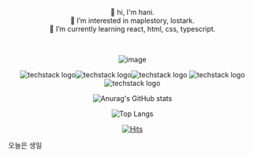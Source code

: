 
<div align="center">

  

👋 hi, I'm hani. </br>
👀 I’m interested in maplestory, lostark. </br>
🌱 I’m currently learning react, html, css, typescript. </br>

</br>



![image](https://user-images.githubusercontent.com/14309582/176609319-bce22c46-db1b-46b8-81ae-4e97627364cf.png)


![techstack logo](https://readme-components.vercel.app/api?component=logo&logo=react&fill=linear-gradient%2862deg%2C%20%238EC5FC%200%25%2C%20%23E0C3FC%20100%25%29%3B%0A&animation=spin&text=false)![techstack logo](https://readme-components.vercel.app/api?component=logo&logo=GraphQL&fill=ffc0cd&text=false)![techstack logo](https://readme-components.vercel.app/api?component=logo&logo=TypeScript&fill=linear-gradient%2862deg%2C%20%238EC5FC%200%25%2C%20%23E0C3FC%20100%25%29%3B%0A&text=false)
![techstack logo](https://readme-components.vercel.app/api?component=logo&logo=styled-components&fill=ffc0cd&text=false)![techstack logo](https://readme-components.vercel.app/api?component=logo&logo=Next.js&fill=linear-gradient%2862deg%2C%20%238EC5FC%200%25%2C%20%23E0C3FC%20100%25%29%3B%0A&text=false)


![Anurag's GitHub stats](https://github-readme-stats.vercel.app/api?username=haneebunny&show_icons=true&theme=rose_pine)

![Top Langs](https://github-readme-stats.vercel.app/api/top-langs/?username=haneebunny&layout=compact&theme=rose_pine)

[![Hits](https://hits.seeyoufarm.com/api/count/incr/badge.svg?url=https%3A%2F%2Fgithub.com%2Fhaneebunny%2F&count_bg=%23F9F9D7&title_bg=%23CAE79B&icon=&icon_color=%23F7F2DF&title=hits&edge_flat=false)](https://hits.seeyoufarm.com)
</div>
오늘은 생일
<!---
HANImoon1004/HANImoon1004 is a ✨ special ✨ repository because its `README.md` (this file) appears on your GitHub profile.
You can click the Preview link to take a look at your changes.
--->
